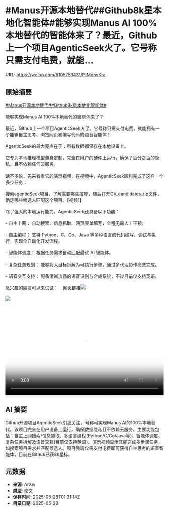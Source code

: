 # #Manus开源本地替代##Github8k星本地化智能体#能够实现Manus AI 100%本地替代的智能体来了？最近，Github上一个项目AgenticSeek火了。它号称只需支付电费，就能...

**URL**: https://weibo.com/6105753431/PtMdhvKra

## 原始摘要

<a href="https://m.weibo.cn/search?containerid=231522type%3D1%26t%3D10%26q%3D%23Manus%E5%BC%80%E6%BA%90%E6%9C%AC%E5%9C%B0%E6%9B%BF%E4%BB%A3%23&amp;extparam=%23Manus%E5%BC%80%E6%BA%90%E6%9C%AC%E5%9C%B0%E6%9B%BF%E4%BB%A3%23" data-hide=""><span class="surl-text">#Manus开源本地替代#</span></a><a href="https://m.weibo.cn/search?containerid=231522type%3D1%26t%3D10%26q%3D%23Github8k%E6%98%9F%E6%9C%AC%E5%9C%B0%E5%8C%96%E6%99%BA%E8%83%BD%E4%BD%93%23&amp;extparam=%23Github8k%E6%98%9F%E6%9C%AC%E5%9C%B0%E5%8C%96%E6%99%BA%E8%83%BD%E4%BD%93%23" data-hide=""><span class="surl-text">#Github8k星本地化智能体#</span></a><br><br>能够实现Manus AI 100%本地替代的智能体来了？<br><br>最近，Github上一个项目AgenticSeek火了。它号称只需支付电费，就能拥有一个能够自主思考、浏览网页和编写代码的语音智能体！<br><br>AgenticSeek的最大亮点在于：所有数据都保存在本地设备上。<br><br>它专为本地推理模型量身定制，完全在用户的硬件上运行，确保了百分之百的隐私，且不依赖任何云服务。<br><br>话不多说，先来看看它的演示视频，在视频中，AgenticSeek顺利完成了这样一个多步任务：<br><br>搜索agenticSeek项目，了解需要哪些技能，随后打开CV_candidates.zip文件，确定哪些候选人匹配这个项目。【视频1】<br><br>除了强大的本地运行能力，AgenticSeek还具备以下功能：<br><br>- 自主上网： 自动搜索、信息抓取、网页表单填写，全程无需人工干预。<br><br>- 自主编程： 支持 Python、C、Go、Java 等多种语言的代码编写、调试与执行，实现全自动化开发流程。<br><br>- 智能体调度： 根据任务需求自动匹配最优 AI 智能体。<br><br>- 复杂任务规划： 能够将大目标拆解为可执行步骤，通过多代理协作高效完成。<br><br>- 语音交互支持： 配备清晰流畅的语音识别与合成系统，不过目前仅支持英语。<br><br>感兴趣的朋友可以来试试：<a href="https://weibo.cn/sinaurl?u=https%3A%2F%2Fgithub.com%2FFosowl%2FagenticSeek" data-hide=""><span class="url-icon"><img style="width: 1rem;height: 1rem" src="https://h5.sinaimg.cn/upload/2015/09/25/3/timeline_card_small_web_default.png" referrerpolicy="no-referrer"></span><span class="surl-text">网页链接</span></a><img style="" src="https://tvax1.sinaimg.cn/large/006Fd7o3gy1i1u6k6m3c5j30ut0s20yj.jpg" referrerpolicy="no-referrer"><br><br><img style="" src="https://tvax4.sinaimg.cn/large/006Fd7o3ly1i1u6m84w3uj30w00k075f.jpg" referrerpolicy="no-referrer"><br><br><br clear="both"><div style="clear: both"></div><video controls="controls" poster="https://tvax4.sinaimg.cn/orj480/006Fd7o3ly1i1u6m8a8waj30w00k075f.jpg" style="width: 100%"><source src="https://f.video.weibocdn.com/o0/s5MKOYVplx08ozFAx8d201041200kB800E010.mp4?label=mp4_720p&amp;template=1152x720.25.0&amp;ori=0&amp;ps=1CwnkDw1GXwCQx&amp;Expires=1748399420&amp;ssig=gddFEbaWcW&amp;KID=unistore,video"><source src="https://f.video.weibocdn.com/o0/SP76frOhlx08ozFzbEmI010412009jJ30E010.mp4?label=mp4_hd&amp;template=768x480.25.0&amp;ori=0&amp;ps=1CwnkDw1GXwCQx&amp;Expires=1748399420&amp;ssig=NXcMiYPByc&amp;KID=unistore,video"><source src="https://f.video.weibocdn.com/o0/UqhO1SYBlx08ozFzh3tm010412005nrC0E010.mp4?label=mp4_ld&amp;template=576x360.25.0&amp;ori=0&amp;ps=1CwnkDw1GXwCQx&amp;Expires=1748399420&amp;ssig=R0tgEwi5Em&amp;KID=unistore,video"><p>视频无法显示，请前往<a href="https://video.weibo.com/show?fid=1034%3A5170967828168733" target="_blank" rel="noopener noreferrer">微博视频</a>观看。</p></video>

## AI 摘要

Github开源项目AgenticSeek引发关注，号称可实现Manus AI的100%本地替代。该项目完全在用户设备上运行，确保数据隐私且不依赖云服务。主要功能包括：自主上网搜索/信息抓取、多语言编程(Python/C/Go/Java等)、智能体调度、复杂任务拆解及语音交互(目前仅支持英语)。演示视频显示其能完成多步骤任务，如搜索项目需求并匹配候选人。项目强调仅需支付电费即可获得自主思考的语音智能体，目前在Github已获8k星标。

## 元数据

- **来源**: ArXiv
- **类型**: 论文
- **保存时间**: 2025-05-28T01:31:14Z
- **目录日期**: 2025-05-28
